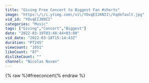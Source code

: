 ```yaml
---
title: "Giving Free Concert to Biggest Fan #shorts"
image: "https:\/\/i.ytimg.com\/vi\/YOvqEIJKNII\/hqdefault.jpg"
vid_id: "YOvqEIJKNII"
categories: "Music"
tags: ["Giving","Concert","Biggest"]
date: "2022-03-19T03:48:44+03:00"
vid_date: "2022-03-18T15:14:43Z"
duration: "PT24S"
viewcount: "1051"
likeCount: "87"
dislikeCount: ""
channel: "Nicolas Nuvan"
---
```

{% raw %}#freeconcert{% endraw %}
